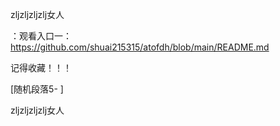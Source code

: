 zljzljzljzlj女人

：观看入口一：https://github.com/shuai215315/atofdh/blob/main/README.md


记得收藏！！！



[随机段落5-
]






zljzljzljzlj女人
